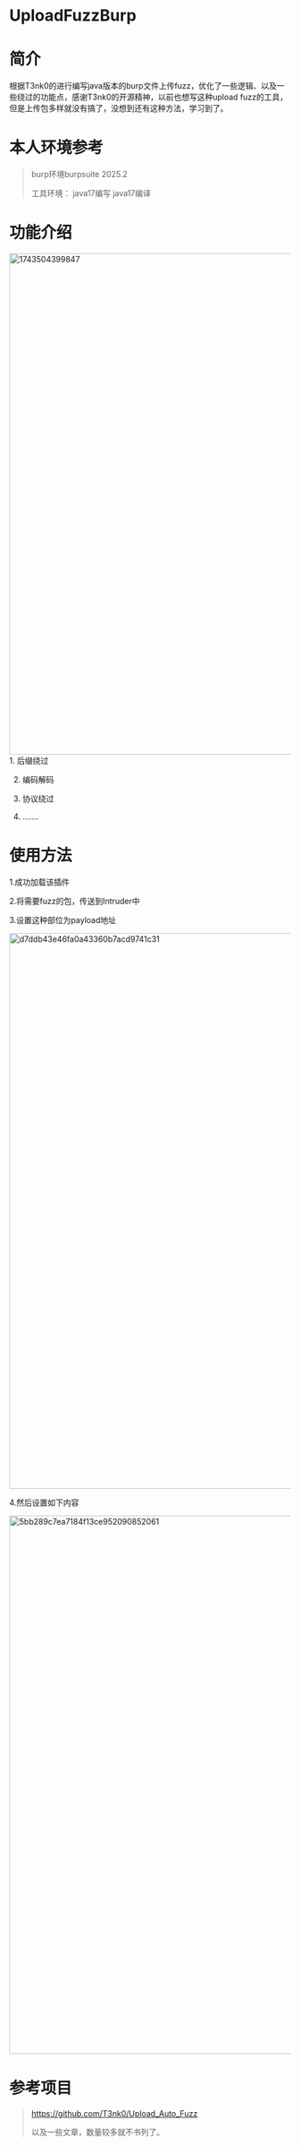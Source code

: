 ﻿# UploadFuzzBurp

# 简介
  根据T3nk0的进行编写java版本的burp文件上传fuzz，优化了一些逻辑、以及一些绕过的功能点，感谢T3nk0的开源精神，以前也想写这种upload fuzz的工具，但是上传包多样就没有搞了，没想到还有这种方法，学习到了。

# 本人环境参考
> burp环境burpsuite 2025.2
>
> 工具环境：
>   java17编写
>   java17编译

# 功能介绍
<img width="896" alt="1743504399847" src="https://github.com/user-attachments/assets/a58be390-bb94-45f9-83aa-427019b99a27" />
  1. 后缀绕过
     
  2. 编码解码

  3. 协议绕过
     
  4. .......

# 使用方法
1.成功加载该插件

2.将需要fuzz的包，传送到Intruder中

3.设置这种部位为payload地址

<img width="993" alt="d7ddb43e46fa0a43360b7acd9741c31" src="https://github.com/user-attachments/assets/96c353f2-7e31-479e-aacc-40160ea18184" />

4.然后设置如下内容

<img width="962" alt="5bb289c7ea7184f13ce952090852061" src="https://github.com/user-attachments/assets/c7ff7855-ea31-4722-a64e-034760099bb2" />

# 参考项目
> https://github.com/T3nk0/Upload_Auto_Fuzz
>
> 以及一些文章，数量较多就不书列了。
